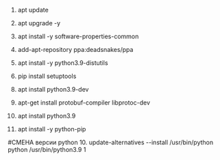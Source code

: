 1. apt update
2. apt upgrade -y
3. apt install -y software-properties-common
4. add-apt-repository ppa:deadsnakes/ppa

5. apt install -y python3.9-distutils
6. pip install setuptools
<!-- 7. pip3 install --upgrade pip
   pip3 install --upgrade distlib -->
8. apt install python3.9-dev
9. apt-get install protobuf-compiler libprotoc-dev

3. apt install python3.9
4. apt install -y python-pip
<!-- 10. pip install onnx==1.4.1 -->

#СМЕНА версии python
10. update-alternatives --install /usr/bin/python python /usr/bin/python3.9 1



<!-- 11. https://pytorch.org/get-started/locally/ -->
